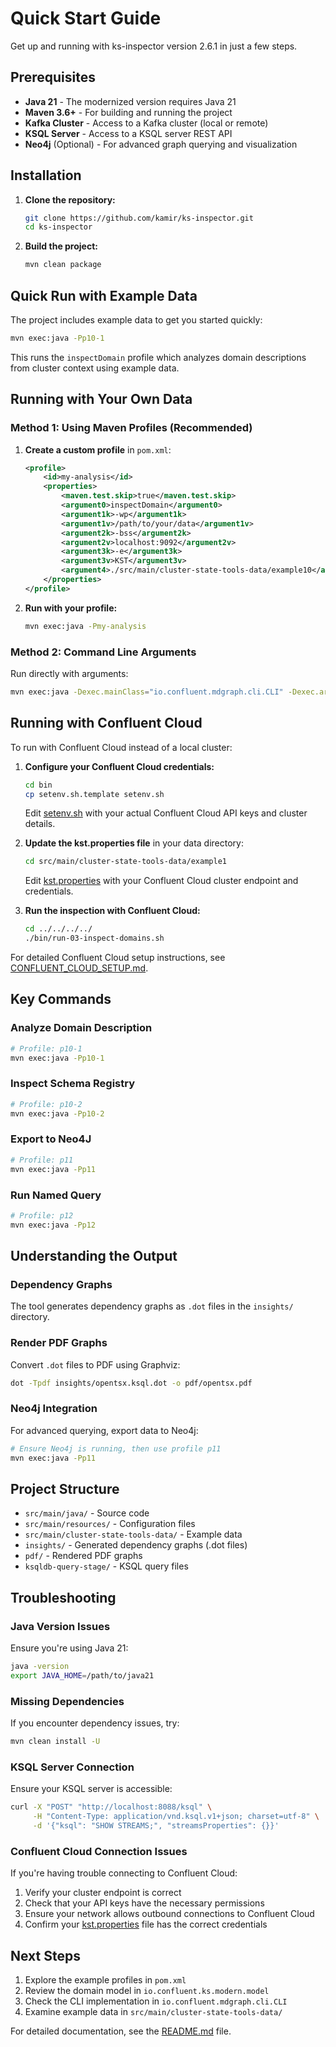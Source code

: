 # Quick Start Guide

Get up and running with ks-inspector version 2.6.1 in just a few steps.

## Prerequisites

- **Java 21** - The modernized version requires Java 21
- **Maven 3.6+** - For building and running the project
- **Kafka Cluster** - Access to a Kafka cluster (local or remote)
- **KSQL Server** - Access to a KSQL server REST API
- **Neo4j** (Optional) - For advanced graph querying and visualization

## Installation

1. **Clone the repository:**
   ```bash
   git clone https://github.com/kamir/ks-inspector.git
   cd ks-inspector
   ```

2. **Build the project:**
   ```bash
   mvn clean package
   ```

## Quick Run with Example Data

The project includes example data to get you started quickly:

```bash
mvn exec:java -Pp10-1
```

This runs the `inspectDomain` profile which analyzes domain descriptions from cluster context using example data.

## Running with Your Own Data

### Method 1: Using Maven Profiles (Recommended)

1. **Create a custom profile** in `pom.xml`:
   ```xml
   <profile>
       <id>my-analysis</id>
       <properties>
           <maven.test.skip>true</maven.test.skip>
           <argument0>inspectDomain</argument0>
           <argument1k>-wp</argument1k>
           <argument1v>/path/to/your/data</argument1v>
           <argument2k>-bss</argument2k>
           <argument2v>localhost:9092</argument2v>
           <argument3k>-e</argument3k>
           <argument3v>KST</argument3v>
           <argument4>./src/main/cluster-state-tools-data/example10</argument4>
       </properties>
   </profile>
   ```

2. **Run with your profile:**
   ```bash
   mvn exec:java -Pmy-analysis
   ```

### Method 2: Command Line Arguments

Run directly with arguments:
```bash
mvn exec:java -Dexec.mainClass="io.confluent.mdgraph.cli.CLI" -Dexec.args="inspectDomain -wp /path/to/your/data -bss localhost:9092 -e KST ./src/main/cluster-state-tools-data/example10"
```

## Running with Confluent Cloud

To run with Confluent Cloud instead of a local cluster:

1. **Configure your Confluent Cloud credentials:**
   ```bash
   cd bin
   cp setenv.sh.template setenv.sh
   ```
   Edit [setenv.sh](file:///Users/kamir/GITHUB.cflt/ks-inspector/bin/setenv.sh) with your actual Confluent Cloud API keys and cluster details.

2. **Update the kst.properties file** in your data directory:
   ```bash
   cd src/main/cluster-state-tools-data/example1
   ```
   Edit [kst.properties](file:///Users/kamir/GITHUB.cflt/ks-inspector/src/main/cluster-state-tools-data/example1/kst.properties) with your Confluent Cloud cluster endpoint and credentials.

3. **Run the inspection with Confluent Cloud:**
   ```bash
   cd ../../../../
   ./bin/run-03-inspect-domains.sh
   ```

For detailed Confluent Cloud setup instructions, see [CONFLUENT_CLOUD_SETUP.md](CONFLUENT_CLOUD_SETUP.md).

## Key Commands

### Analyze Domain Description
```bash
# Profile: p10-1
mvn exec:java -Pp10-1
```

### Inspect Schema Registry
```bash
# Profile: p10-2
mvn exec:java -Pp10-2
```

### Export to Neo4J
```bash
# Profile: p11
mvn exec:java -Pp11
```

### Run Named Query
```bash
# Profile: p12
mvn exec:java -Pp12
```

## Understanding the Output

### Dependency Graphs
The tool generates dependency graphs as `.dot` files in the `insights/` directory.

### Render PDF Graphs
Convert `.dot` files to PDF using Graphviz:
```bash
dot -Tpdf insights/opentsx.ksql.dot -o pdf/opentsx.pdf
```

### Neo4j Integration
For advanced querying, export data to Neo4j:
```bash
# Ensure Neo4j is running, then use profile p11
mvn exec:java -Pp11
```

## Project Structure

- `src/main/java/` - Source code
- `src/main/resources/` - Configuration files
- `src/main/cluster-state-tools-data/` - Example data
- `insights/` - Generated dependency graphs (.dot files)
- `pdf/` - Rendered PDF graphs
- `ksqldb-query-stage/` - KSQL query files

## Troubleshooting

### Java Version Issues
Ensure you're using Java 21:
```bash
java -version
export JAVA_HOME=/path/to/java21
```

### Missing Dependencies
If you encounter dependency issues, try:
```bash
mvn clean install -U
```

### KSQL Server Connection
Ensure your KSQL server is accessible:
```bash
curl -X "POST" "http://localhost:8088/ksql" \
     -H "Content-Type: application/vnd.ksql.v1+json; charset=utf-8" \
     -d '{"ksql": "SHOW STREAMS;", "streamsProperties": {}}'
```

### Confluent Cloud Connection Issues
If you're having trouble connecting to Confluent Cloud:

1. Verify your cluster endpoint is correct
2. Check that your API keys have the necessary permissions
3. Ensure your network allows outbound connections to Confluent Cloud
4. Confirm your [kst.properties](file:///Users/kamir/GITHUB.cflt/ks-inspector/src/main/cluster-state-tools-data/example1/kst.properties) file has the correct credentials

## Next Steps

1. Explore the example profiles in `pom.xml`
2. Review the domain model in `io.confluent.ks.modern.model`
3. Check the CLI implementation in `io.confluent.mdgraph.cli.CLI`
4. Examine example data in `src/main/cluster-state-tools-data/`

For detailed documentation, see the [README.md](README.md) file.